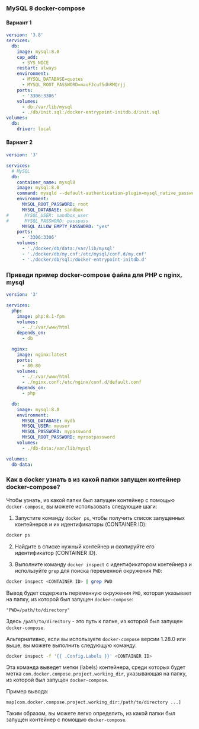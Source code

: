 ### MySQL 8 docker-compose

#### Вариант 1

```yaml
version: '3.8'
services:
  db:
    image: mysql:8.0
    cap_add:
      - SYS_NICE
    restart: always
    environment:
      - MYSQL_DATABASE=quotes
      - MYSQL_ROOT_PASSWORD=mauFJcuf5dhRMQrjj
    ports:
      - '3306:3306'
    volumes:
      - db:/var/lib/mysql
      - ./db/init.sql:/docker-entrypoint-initdb.d/init.sql
volumes:
  db:
    driver: local
```

#### Вариант 2

```yaml
version: '3'

services:
  # MySQL
  db:
    container_name: mysql8
    image: mysql:8.0
    command: mysqld --default-authentication-plugin=mysql_native_password --character-set-server=utf8mb4 --collation-server=utf8mb4_unicode_ci
    environment:
      MYSQL_ROOT_PASSWORD: root
      MYSQL_DATABASE: sandbox
#      MYSQL_USER: sandbox_user
#      MYSQL_PASSWORD: passpass
      MYSQL_ALLOW_EMPTY_PASSWORD: "yes"
    ports:
      - '3306:3306'
    volumes:
      - './docker/db/data:/var/lib/mysql'
      - './docker/db/my.cnf:/etc/mysql/conf.d/my.cnf'
      - './docker/db/sql:/docker-entrypoint-initdb.d'
```

### Приведи пример docker-compose файла для PHP с nginx, mysql

```yaml
version: '3'

services:
  php:
    image: php:8.1-fpm
    volumes:
      - ./:/var/www/html
    depends_on:
      - db

  nginx:
    image: nginx:latest
    ports:
      - 80:80
    volumes:
      - ./:/var/www/html
      - ./nginx.conf:/etc/nginx/conf.d/default.conf
    depends_on:
      - php

  db:
    image: mysql:8.0
    environment:
      MYSQL_DATABASE: mydb
      MYSQL_USER: myuser
      MYSQL_PASSWORD: mypassword
      MYSQL_ROOT_PASSWORD: myrootpassword
    volumes:
      - ./db-data:/var/lib/mysql

volumes:
  db-data:
```

### Как в docker узнать в из какой папки запущен контейнер docker-compose?

Чтобы узнать, из какой папки был запущен контейнер с помощью `docker-compose`, вы можете использовать следующие шаги:

1. Запустите команду `docker ps`, чтобы получить список запущенных контейнеров и их идентификаторы (CONTAINER ID):

```bash
docker ps
```

2. Найдите в списке нужный контейнер и скопируйте его идентификатор (CONTAINER ID).

3. Выполните команду `docker inspect` с идентификатором контейнера и используйте `grep` для поиска переменной окружения `PWD`:

```bash
docker inspect <CONTAINER ID> | grep PWD
```

Вывод будет содержать переменную окружения `PWD`, которая указывает на папку, из которой был запущен `docker-compose`:

```
"PWD=/path/to/directory"
```

Здесь `/path/to/directory` - это путь к папке, из которой был запущен `docker-compose`.

Альтернативно, если вы используете `docker-compose` версии 1.28.0 или выше, вы можете выполнить следующую команду:

```bash
docker inspect -f '{{ .Config.Labels }}' <CONTAINER ID>
```

Эта команда выведет метки (labels) контейнера, среди которых будет метка `com.docker.compose.project.working_dir`, указывающая на папку, из которой был запущен `docker-compose`.

Пример вывода:

```
map[com.docker.compose.project.working_dir:/path/to/directory ...]
```

Таким образом, вы можете легко определить, из какой папки был запущен контейнер с помощью `docker-compose`.
